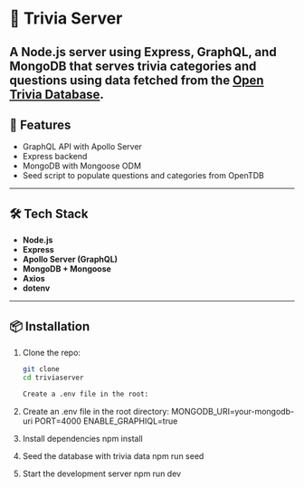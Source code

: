 # 🎯 Trivia Server

A Node.js server using **Express**, **GraphQL**, and **MongoDB** that serves trivia categories and questions using data fetched from the [Open Trivia Database](https://opentdb.com/). 
---

## 🚀 Features

- GraphQL API with Apollo Server
- Express backend
- MongoDB with Mongoose ODM
- Seed script to populate questions and categories from OpenTDB

---

## 🛠️ Tech Stack

- **Node.js**
- **Express**
- **Apollo Server (GraphQL)**
- **MongoDB + Mongoose**
- **Axios**
- **dotenv**

---

## 📦 Installation

1. Clone the repo:
   ```bash
   git clone 
   cd triviaserver

   Create a .env file in the root:

2. Create an .env file in the root directory:
  MONGODB_URI=your-mongodb-uri
  PORT=4000
  ENABLE_GRAPHIQL=true

3. Install dependencies
   npm install

4. Seed the database with trivia data
    npm run seed

5. Start the development server
    npm run dev
